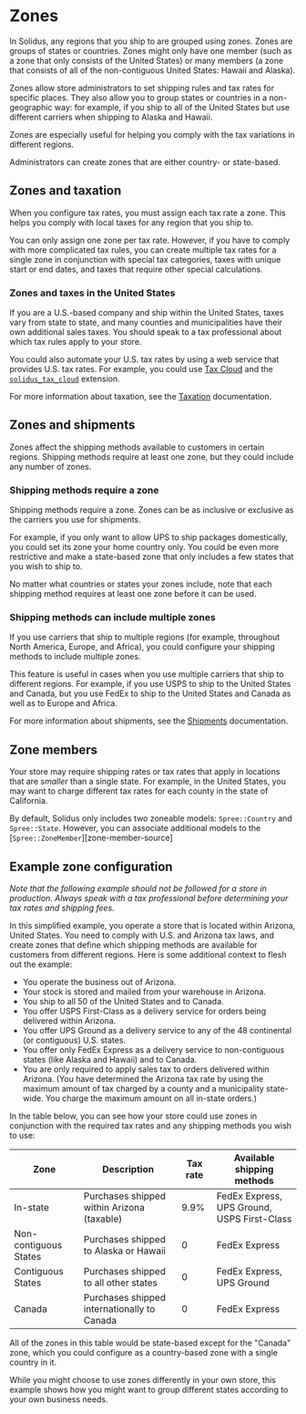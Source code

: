 # Zones

In Solidus, any regions that you ship to are grouped using zones. Zones are
groups of states or countries. Zones might only have one member (such as a zone
that only consists of the United States) or many members (a zone that consists
of all of the non-contiguous United States: Hawaii and Alaska).

Zones allow store administrators to set shipping rules and tax rates for
specific places. They also allow you to group states or countries in a
non-geographic way: for example, if you ship to all of the United States but use
different carriers when shipping to Alaska and Hawaii.

Zones are especially useful for helping you comply with the tax variations in
different regions.

Administrators can create zones that are either country- or state-based.

## Zones and taxation

When you configure tax rates, you must assign each tax rate a zone. This helps
you comply with local taxes for any region that you ship to.

You can only assign one zone per tax rate. However, if you have to comply with
more complicated tax rules, you can create multiple tax rates for a single zone
in conjunction with special tax categories, taxes with unique start or end
dates, and taxes that require other special calculations.

### Zones and taxes in the United States

If you are a U.S.-based company and ship within the United States, taxes vary
from state to state, and many counties and municipalities have their own
additional sales taxes. You should speak to a tax professional about which tax
rules apply to your store.

You could also automate your U.S. tax rates by using a web service that provides
U.S. tax rates. For example, you could use [Tax Cloud][tax-cloud] and the
[`solidus_tax_cloud`][solidus-tax-cloud] extension.

For more information about taxation, see the [Taxation][taxation] documentation.

[solidus-tax-cloud]: https://github.com/solidusio-contrib/solidus_tax_cloud
[taxation]: ../taxation/overview.md
[tax-cloud]: https://taxcloud.net

## Zones and shipments

Zones affect the shipping methods available to customers in certain regions.
Shipping methods require at least one zone, but they could include any number of
zones.

### Shipping methods require a zone

Shipping methods require a zone. Zones can be as inclusive or exclusive as the
carriers you use for shipments.

For example, if you only want to allow UPS to ship packages domestically, you
could set its zone your home country only. You could be even more restrictive
and make a state-based zone that only includes a few states that you wish to
ship to.

No matter what countries or states your zones include, note that each shipping
method requires at least one zone before it can be used.

### Shipping methods can include multiple zones

If you use carriers that ship to multiple regions (for example, throughout North
America, Europe, and Africa), you could configure your shipping methods to
include multiple zones.

This feature is useful in cases when you use multiple carriers that ship to
different regions. For example, if you use USPS to ship to the United States and
Canada, but you use FedEx to ship to the United States and Canada as well as to
Europe and Africa.

For more information about shipments, see the [Shipments][shipments]
documentation.

[shipments]: ../shipments/overview.md

## Zone members

Your store may require shipping rates or tax rates that apply in locations that
are *smaller* than a single state. For example, in the United States, you may
want to charge different tax rates for each county in the state of California.

By default, Solidus only includes two zoneable models: `Spree::Country` and
`Spree::State`. However, you can associate additional models to the [`Spree::ZoneMember`][zone-member-source]

## Example zone configuration

*Note that the following example should not be followed for a store in
production. Always speak with a tax professional before determining your tax
rates and shipping fees.*

In this simplified example, you operate a store that is located within Arizona,
United States. You need to comply with U.S. and Arizona tax laws, and create
zones that define which shipping methods are available for customers from
different regions. Here is some additional context to flesh out the example:

- You operate the business out of Arizona.
- Your stock is stored and mailed from your warehouse in Arizona.
- You ship to all 50 of the United States and to Canada.
- You offer USPS First-Class as a delivery service for orders being delivered
  within Arizona.
- You offer UPS Ground as a delivery service to any of the 48 continental (or
  contiguous) U.S. states.
- You offer only FedEx Express as a delivery service to non-contiguous states
  (like Alaska and Hawaii) and to Canada.
- You are only required to apply sales tax to orders delivered within Arizona.
  (You have determined the Arizona tax rate by using the maximum amount of tax
  charged by a county and a municipality state-wide. You charge the maximum
  amount on all in-state orders.)

In the table below, you can see how your store could use zones in conjunction
with the required tax rates and any shipping methods you wish to use:

| Zone                  | Description                                 | Tax rate | Available shipping methods                  |
|-----------------------|---------------------------------------------|----------|---------------------------------------------|
| In-state              | Purchases shipped within Arizona (taxable)  | 9.9%     | FedEx Express, UPS Ground, USPS First-Class |
| Non-contiguous States | Purchases shipped to Alaska or Hawaii       | 0        | FedEx Express                               |
| Contiguous States     | Purchases shipped to all other states       | 0        | FedEx Express, UPS Ground                   |
| Canada                | Purchases shipped internationally to Canada | 0        | FedEx Express                               |

All of the zones in this table would be state-based except for the "Canada"
zone, which you could configure as a country-based zone with a single country in
it.

While you might choose to use zones differently in your own store, this example
shows how you might want to group different states according to your own
business needs. 
